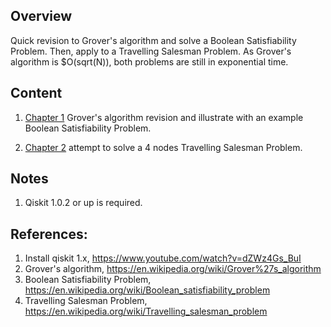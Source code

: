 ## Overview
Quick revision to Grover's algorithm and solve a Boolean Satisfiability Problem.  Then, apply to a Travelling Salesman Problem.  As Grover's algorithm is $O(sqrt(N)), both problems are still in exponential time.

## Content
1. [Chapter 1](01_grover_sat.ipynb) Grover's algorithm revision and illustrate with an example Boolean Satisfiability Problem.

2. [Chapter 2](02_grover_tsp.ipynb) attempt to solve a 4 nodes Travelling Salesman Problem.  

## Notes
1. Qiskit 1.0.2 or up is required.

## References:

1. Install qiskit 1.x, https://www.youtube.com/watch?v=dZWz4Gs_BuI
2. Grover's algorithm, https://en.wikipedia.org/wiki/Grover%27s_algorithm
3. Boolean Satisfiability Problem, https://en.wikipedia.org/wiki/Boolean_satisfiability_problem
4. Travelling Salesman Problem, https://en.wikipedia.org/wiki/Travelling_salesman_problem
